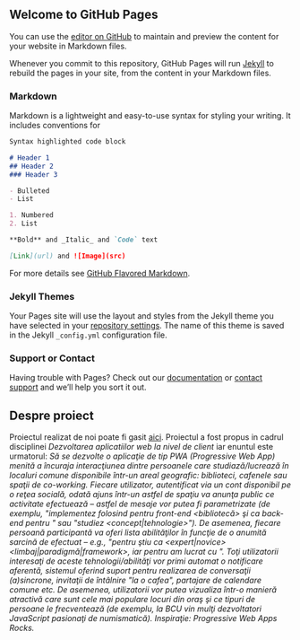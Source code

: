 ## Welcome to GitHub Pages

You can use the [editor on GitHub](https://github.com/NicoletaIoana/CLIWTeamWebsite/edit/master/README.md) to maintain and preview the content for your website in Markdown files.

Whenever you commit to this repository, GitHub Pages will run [Jekyll](https://jekyllrb.com/) to rebuild the pages in your site, from the content in your Markdown files.

### Markdown

Markdown is a lightweight and easy-to-use syntax for styling your writing. It includes conventions for

```markdown
Syntax highlighted code block

# Header 1
## Header 2
### Header 3

- Bulleted
- List

1. Numbered
2. List

**Bold** and _Italic_ and `Code` text

[Link](url) and ![Image](src)
```

For more details see [GitHub Flavored Markdown](https://guides.github.com/features/mastering-markdown/).

### Jekyll Themes

Your Pages site will use the layout and styles from the Jekyll theme you have selected in your [repository settings](https://github.com/NicoletaIoana/CLIWTeamWebsite/settings). The name of this theme is saved in the Jekyll `_config.yml` configuration file.

### Support or Contact

Having trouble with Pages? Check out our [documentation](https://help.github.com/categories/github-pages-basics/) or [contact support](https://github.com/contact) and we’ll help you sort it out.

## Despre proiect
Proiectul realizat de noi poate fi gasit [aici](https://github.com/deliadominte/CLIW_Project). Proiectul a fost propus in cadrul disciplinei *Dezvoltarea aplicatiilor web la nivel de client* iar enuntul este urmatorul:
*Să se dezvolte o aplicaţie de tip PWA (Progressive Web App) menită a încuraja interacţiunea dintre persoanele care studiază/lucrează în localuri comune disponibile într-un areal geografic: biblioteci, cafenele sau spaţii de co-working. Fiecare utilizator, autentificat via un cont disponibil pe o reţea socială, odată ajuns într-un astfel de spaţiu va anunţa public ce activitate efectuează – astfel de mesaje vor putea fi parametrizate (de exemplu, "implementez <software> folosind pentru front-end <bibliotecă> şi ca back-end <platforma> pentru <limbajul de programare>" sau "studiez <concept|tehnologie>"). De asemenea, fiecare persoană participantă va oferi lista abilităţilor în funcţie de o anumită sarcină de efectuat – e.g., "pentru <programare> ştiu ca <expert|novice> <limbaj|paradigmă|framework>, iar pentru <design> am lucrat cu <software>". Toţi utilizatorii interesaţi de aceste tehnologii/abilităţi vor primi automat o notificare aferentă, sistemul oferind suport pentru realizarea de conversaţii (a)sincrone, invitaţii de întâlnire "la o cafea", partajare de calendare comune etc. De asemenea, utilizatorii vor putea vizualiza într-o manieră atractivă care sunt cele mai populare locuri din oraş şi ce tipuri de persoane le frecventează (de exemplu, la BCU vin mulţi dezvoltatori JavaScript pasionaţi de numismatică). Inspiraţie: Progressive Web Apps Rocks.*
